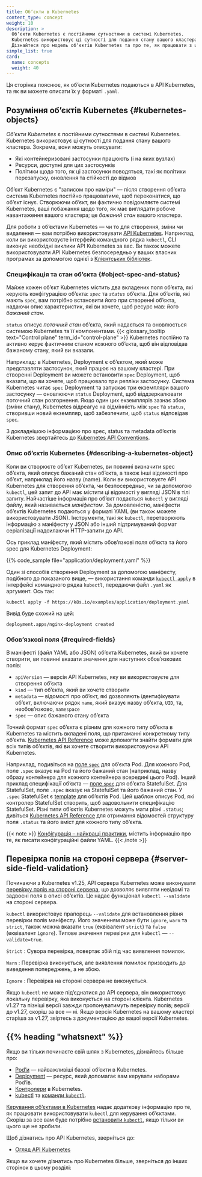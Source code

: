```yaml
---
title: Обʼєкти в Kubernetes
content_type: concept
weight: 10
description: >
  Обʼєкти Kubernetes є постійними сутностями в системі Kubernetes.
  Kubernetes використовує ці сутності для подання стану вашого кластера.
  Дізнайтеся про модель обʼєктів Kubernetes та про те, як працювати з цими обʼєктами.
simple_list: true
card:
  name: concepts
  weight: 40
---
```


<!-- overview -->

Ця сторінка пояснює, як обʼєкти Kubernetes подаються в API Kubernetes, та як ви можете описати їх у форматі `.yaml`.

<!-- body -->

## Розуміння обʼєктів Kubernetes {#kubernetes-objects}

*Обʼєкти Kubernetes* є постійними сутностями в системі Kubernetes. Kubernetes використовує ці сутності для подання стану вашого кластера. Зокрема, вони можуть описувати:

* Які контейнеризовані застосунки працюють (і на яких вузлах)
* Ресурси, доступні для цих застосунків
* Політики щодо того, як ці застосунки поводяться, такі як політики перезапуску, оновлення та стійкості до відмов

Обʼєкт Kubernetes є "записом про наміри" — після створення обʼєкта система Kubernetes постійно працюватиме, щоб переконатися, що обʼєкт існує. Створюючи обʼєкт, ви фактично повідомляєте системі Kubernetes, ваші побажання щодо того, як має виглядати робоче навантаження вашого кластера; це *бажаний стан* вашого кластера.

Для роботи з обʼєктами Kubernetes — чи то для створення, зміни чи видалення — вам потрібно використовувати [API Kubernetes](/uk/docs/concepts/overview/kubernetes-api/). Наприклад, коли ви використовуєте інтерфейс командного рядка `kubectl`, CLI виконує необхідні виклики API Kubernetes за вас. Ви також можете використовувати API Kubernetes безпосередньо у ваших власних програмах за допомогою однієї з [Клієнтських бібліотек](/uk/docs/reference/using-api/client-libraries/).

### Специфікація та стан обʼєкта {#object-spec-and-status}

Майже кожен обʼєкт Kubernetes містить два вкладених поля обʼєкта, які керують конфігурацією обʼєкта: *`spec`* та *`status`* обʼєкта. Для обʼєктів, які мають `spec`, вам потрібно встановити його при створенні обʼєкта, надаючи опис характеристик, які ви хочете, щоб ресурс мав: його *бажаний стан*.

`status` описує *поточний стан* обʼєкта, який надається та оновлюється системою Kubernetes та її компонентами. {{< glossary_tooltip text="Control plane" term_id="control-plane" >}} Kubernetes постійно та активно керує фактичним станом кожного обʼєкта, щоб він відповідав бажаному стану, який ви вказали.

Наприклад: в Kubernetes, Deployment є обʼєктом, який може представляти застосунок, який працює на вашому кластері. При створенні Deployment ви можете встановити `spec` Deployment, щоб вказати, що ви хочете, щоб працювало три репліки застосунку. Система Kubernetes читає `spec` Deployment та запускає три екземпляри вашого застосунку — оновлюючи `status` Deployment, щоб віддзеркалювати поточний стан розгорнення. Якщо один цих екземплярів зазнає збою (зміни стану), Kubernetes відреагує на відмінність між `spec` та `status`, створивши новий екземпляр, щоб забезпечити, щоб `status` відповідав `spec`.

З докладнішою інформацією про spec, status та metadata обʼєктів Kubernetes звертайтесь до [Kubernetes API Conventions](https://git.k8s.io/community/contributors/devel/sig-architecture/api-conventions.md).

### Опис обʼєктів Kubernetes {#describing-a-kubernetes-object}

Коли ви створюєте обʼєкт Kubernetes, ви повинні визначити spec обʼєкта, який описує бажаний стан обʼєкта, а також інші відомості про обʼєкт, наприклад його назву (name). Коли ви використовуєте API Kubernetes для створення обʼєкта, чи безпосередньо, чи за допомогою `kubectl`, цей запит до API має містити ці відомості у вигляді JSON в тілі запиту. Найчастіше інформація про обʼєкт подається `kubectl` у вигляді файлу, який називається *маніфестом*. За домовленістю, маніфести обʼєктів Kubernetes подаються у форматі YAML (ви також можете використовувати JSON). Інструменти, такі як `kubectl`, перетворюють інформацію з маніфесту у JSON або інший підтримуваний формат серіалізації надсилаючи HTTP-запити до API.

Ось приклад маніфесту, який містить обовʼязкові поля обʼєкта та його spec для Kubernetes Deployment:

{{% code_sample file="application/deployment.yaml" %}}

Один зі способів створення Deployment за допомогою маніфесту, подібного до показаного вище, — використання команди [`kubectl apply`](/uk/docs/reference/generated/kubectl/kubectl-commands#apply) в інтерфейсі командного рядка `kubectl`, передаючи файл `.yaml` як аргумент. Ось так:

```shell
kubectl apply -f https://k8s.io/examples/application/deployment.yaml
```

Вивід буде схожий на цей:

```output
deployment.apps/nginx-deployment created
```

### Обовʼязкові поля {#required-fields}

В маніфесті (файл YAML або JSON) обʼєкта Kubernetes, який ви хочете створити, ви повинні вказати значення для наступних обовʼязкових полів:

* `apiVersion` — версія API Kubernetes, яку ви використовуєте для створення обʼєкта
* `kind` — тип обʼєкта, який ви хочете створити
* `metadata` — відомості про обʼєкт, які дозволяють ідентифікувати обʼєкт, включаючи рядок `name`, який вказує назву обʼєкта, `UID`, та, необовʼязково, `namespace`
* `spec` — опис бажаного стану обʼєкта

Точний формат `spec` обʼєкта є різним для кожного типу обʼєкта в Kubernetes та містить вкладені поля, що притаманні конкретному типу обʼєкта. [Kubernetes API Reference](/uk/docs/reference/kubernetes-api/) може допомогти знайти формати для всіх типів обʼєктів, які ви хочете створити використовуючи API Kubernetes.

Наприклад, подивіться на [поле `spec`](/uk/docs/reference/kubernetes-api/workload-resources/pod-v1/#PodSpec) для обʼєкта Pod. Для кожного Pod, поле `.spec` вказує на Pod та його бажаний стан (наприклад, назву образу контейнера для кожного контейнера всередині цього Pod). Інший приклад специфікації обʼєкта — [поле `spec`](/uk/docs/reference/kubernetes-api/workload-resources/stateful-set-v1/#StatefulSetSpec) для обʼєкта StatefulSet. Для StatefulSet, поле `.spec` вказує на StatefulSet та його бажаний стан. У `.spec` StatefulSet є [template](/uk/docs/concepts/workloads/pods/#pod-templates) для обʼєктів Pod. Цей шаблон описує Pod, які контролер StatefulSet створить, щоб задовольнити специфікацію StatefulSet. Різні типи обʼєктів Kubernetes можуть мати різні `.status`; дивіться [Kubernetes API Reference](/uk/docs/reference/kubernetes-api/) для отримання відомостей структуру поля `.status` та його вміст для кожного типу обʼєкта.

{{< note >}}
[Конфігурація – найкращі практики](/uk/docs/concepts/configuration/overview/), містить інформацію про те, як писати конфігураційні файли YAML.
{{< /note >}}

## Перевірка полів на стороні сервера {#server-side-field-validation}

Починаючи з Kubernetes v1.25, API сервера Kubernetes може виконувати [перевірку полів на стороні сервера](/uk/docs/reference/using-api/api-concepts/#field-validation), що дозволяє виявляти невідомі та задвоєні поля в описі обʼєктів. Це надає функціонал `kubectl --validate` на стороні сервера.

`kubectl` використовує прапорець `--validate` для встановлення рівня перевірки полів маніфесту. Його значенням може бути `ignore`, `warn` та `strict`, також можна вказати `true` (еквівалент `strict`) та `false` (еквівалент `ignore`). Типове значення перевірки для `kubectl` — `--validate=true`.

`Strict`
: Сувора перевірка, повертає збій під час виявлення помилок.

`Warn`
: Перевірка виконується, але виявлення помилок призводить до виведення попереджень, а не збою.

`Ignore`
: Перевірка на стороні сервера не виконується.

Якщо `kubectl` не може підʼєднатися до API сервера, він використовує локальну перевірку, яка виконується на стороні клієнта. Kubernetes v1.27 та пізніші версії завжди пропонуватимуть перевірку полів; версії до v1.27, скоріш за все — ні. Якщо версія Kubernetes на вашому кластері старіша за v1.27, звіртесь з документацією до вашої версії Kubernetes.

## {{% heading "whatsnext" %}}

Якщо ви тільки починаєте свій шлях з Kubernetes, дізнайтесь більше про:

* [Podʼи](/uk/docs/concepts/workloads/pods/) — найважливіші базові обʼєкти в Kubernetes.
* [Deployment](/uk/docs/concepts/workloads/controllers/deployment/) — ресурс, який допомагає вам керувати наборами Podʼів.
* [Контролери](/uk/docs/concepts/architecture/controller/) в Kubernetes.
* [kubectl](/uk/docs/reference/kubectl/) та [команди `kubectl`](/uk/docs/reference/generated/kubectl/kubectl-commands/).

[Керування обʼєктами в Kubernetes](/uk/docs/concepts/overview/working-with-objects/object-management/) надає додаткову інформацію про те, як працювати використовувати `kubectl` для керування обʼєктами. Скоріш за все вам буде потрібно [встановити `kubectl`](/uk/docs/tasks/tools/install-kubectl/), якщо тільки ви цього ще не зробили.

Щоб дізнатись про API Kubernetes, зверніться до:

* [Огляд API Kubernetes](/uk/docs/reference/using-api/)

Якщо ви хочете дізнатись про Kubernetes більше, зверніться до інших сторінок в цьому розділі:

<!-- Docsy automatically includes a list of pages in the section -->
